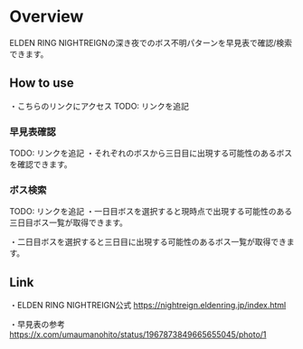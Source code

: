 # Overview
ELDEN RING NIGHTREIGNの深き夜でのボス不明パターンを早見表で確認/検索できます。

## How to use
・こちらのリンクにアクセス
TODO: リンクを追記

### 早見表確認
TODO: リンクを追記
・それぞれのボスから三日目に出現する可能性のあるボスを確認できます。

### ボス検索
TODO: リンクを追記
・一日目ボスを選択すると現時点で出現する可能性のある三日目ボス一覧が取得できます。

・二日目ボスを選択すると三日目に出現する可能性のあるボス一覧が取得できます。

## Link
・ELDEN RING NIGHTREIGN公式
https://nightreign.eldenring.jp/index.html

・早見表の参考
https://x.com/umaumanohito/status/1967873849665655045/photo/1